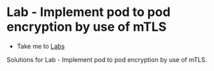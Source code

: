 # Lab - Implement pod to pod encryption by use of mTLS

  - Take me to [Labs](https://kodekloud.com/topic/labs-mtls-with-istio/)

Solutions for Lab - Implement pod to pod encryption by use of mTLS.
